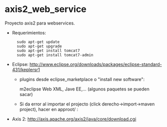 axis2_web_service
=================


Proyecto axis2 para webservices.

- Requerimientos:
	
		sudo apt-get update
		sudo apt-get upgrade
        sudo apt-get install tomcat7
        sudo apt-get install tomcat7-admin 


- Eclipse: 
	http://www.eclipse.org/downloads/packages/eclipse-standard-431/keplersr1

	- plugins desde eclipse_marketplace o "install new software":
	
  		m2eclipse
  		Web XML, Jave EE,... (algunos paquetes se pueden sacar)

	- Si da error al importar el projecto (click derecho->import->maven project), hacer en approot/ :
	
- Axis 2:
	http://axis.apache.org/axis2/java/core/download.cgi

